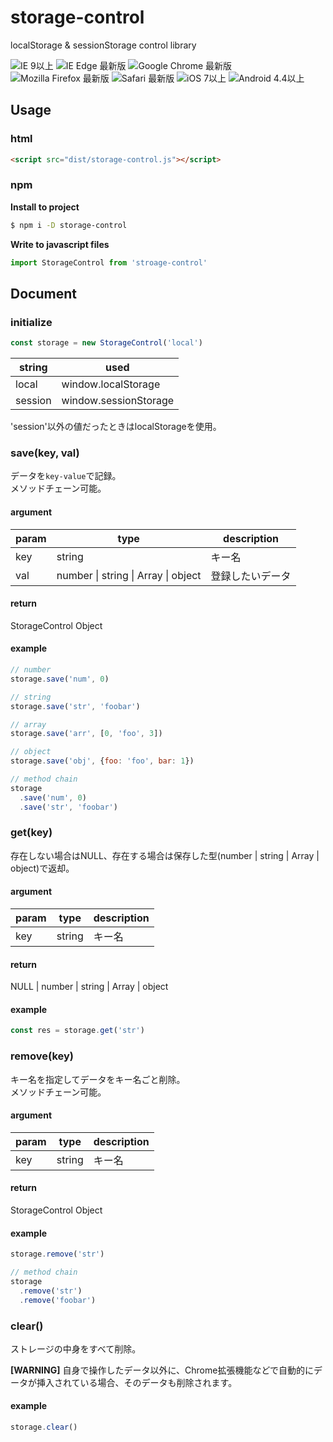 # storage-control

localStorage & sessionStorage control library

![IE 9以上](https://img.shields.io/badge/IE-9+-green.svg)
![IE Edge 最新版](https://img.shields.io/badge/IE%20Egde-Latest-green.svg)
![Google Chrome 最新版](https://img.shields.io/badge/Google%20Chrome-Latest-green.svg)
![Mozilla Firefox 最新版](https://img.shields.io/badge/Mozilla%20Firefox-Latest-green.svg)
![Safari 最新版](https://img.shields.io/badge/Safari-Latest-green.svg)
![iOS 7以上](https://img.shields.io/badge/iOS-7+-green.svg)
![Android 4.4以上](https://img.shields.io/badge/Android-4.4+-green.svg)


## Usage

### html

```html
<script src="dist/storage-control.js"></script>
```

### npm

**Install to project** 

```bash
$ npm i -D storage-control
```

**Write to javascript files**

```js
import StorageControl from 'stroage-control'
```


## Document

### initialize

```js
const storage = new StorageControl('local')
```

| string | used |
| --- | --- |
| local | window.localStorage |
| session | window.sessionStorage |

'session'以外の値だったときはlocalStorageを使用。


### save(key, val)

データを`key-value`で記録。  
メソッドチェーン可能。

#### argument

| param | type | description |
| --- | --- | --- |
| key | string | キー名 |
| val | number \| string \| Array \| object | 登録したいデータ |

#### return

StorageControl Object

#### example

```js
// number
storage.save('num', 0)

// string
storage.save('str', 'foobar')

// array
storage.save('arr', [0, 'foo', 3])

// object
storage.save('obj', {foo: 'foo', bar: 1})

// method chain
storage
  .save('num', 0)
  .save('str', 'foobar')
```


### get(key)

存在しない場合はNULL、存在する場合は保存した型(number | string | Array | object)で返却。

#### argument

| param | type | description |
| --- | --- | --- |
| key | string | キー名 |


#### return

NULL | number | string | Array | object

#### example

```js
const res = storage.get('str')
```

### remove(key)

キー名を指定してデータをキー名ごと削除。  
メソッドチェーン可能。  

#### argument

| param | type | description |
| --- | --- | --- |
| key | string | キー名 |


#### return

StorageControl Object

#### example

```js
storage.remove('str')

// method chain
storage
  .remove('str')
  .remove('foobar')
```


### clear()

ストレージの中身をすべて削除。  

**\[WARNING\]** 自身で操作したデータ以外に、Chrome拡張機能などで自動的にデータが挿入されている場合、そのデータも削除されます。

#### example

```js
storage.clear()
```
